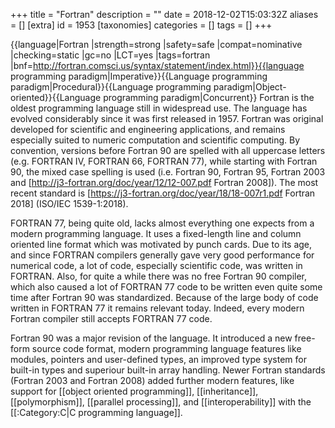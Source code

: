 +++
title = "Fortran"
description = ""
date = 2018-12-02T15:03:32Z
aliases = []
[extra]
id = 1953
[taxonomies]
categories = []
tags = []
+++

{{language|Fortran
|strength=strong
|safety=safe
|compat=nominative
|checking=static
|gc=no
|LCT=yes
|tags=fortran
|bnf=http://fortran.comsci.us/syntax/statement/index.html}}{{language programming paradigm|Imperative}}{{Language programming paradigm|Procedural}}{{Language programming paradigm|Object-oriented}}{{Language programming paradigm|Concurrent}}
Fortran is the oldest programming language still in widespread use. The language has evolved considerably since it was first released in 1957.  Fortran was original developed for scientific and engineering applications, and remains especially suited to numeric computation and scientific computing. By convention, versions before Fortran 90 are spelled with all uppercase letters (e.g. FORTRAN IV, FORTRAN 66, FORTRAN 77), while starting with Fortran 90, the mixed case spelling is used (i.e. Fortran 90, Fortran 95, Fortran 2003 and [http://j3-fortran.org/doc/year/12/12-007.pdf Fortran 2008]). The most recent standard is [https://j3-fortran.org/doc/year/18/18-007r1.pdf Fortran 2018] (ISO/IEC 1539-1:2018).

FORTRAN 77, being quite old, lacks almost everything one expects from a modern programming language. It uses a fixed-length line and column oriented line format which was motivated by punch cards. Due to its age, and since FORTRAN compilers generally gave very good performance for numerical code, a lot of code, especially scientific code, was written in FORTRAN. Also, for quite a while there was no free Fortran 90 compiler, which also caused a lot of FORTRAN 77 code to be written even quite some time after Fortran 90 was standardized. Because of the large body of code written in FORTRAN 77 it remains relevant today. Indeed, every modern Fortran compiler still accepts FORTRAN 77 code.

Fortran 90 was a major revision of the language.  It introduced a new free-form source code format, modern programming language features like modules, pointers and user-defined types, an improved type system for built-in types and superiour built-in array handling.  Newer Fortran standards (Fortran 2003 and Fortran 2008) added further modern features, like support for [[object oriented programming]], [[inheritance]], [[polymorphism]], [[parallel processing]], and [[interoperability]] with the [[:Category:C|C programming language]].
